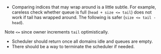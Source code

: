 
* Comparing indices that may wrap around is a little subtle. For example, careless check whether queue is full (`head + size <= tail`) does not work if tail has wrapped around. The following is safer (`size <= tail - head`).  

Note `<=` since owner increments `tail` optimistically.

* Scheduler should return once all domains idle and queues are empty. 
* There should be a way to terminate the scheduler if needed.

